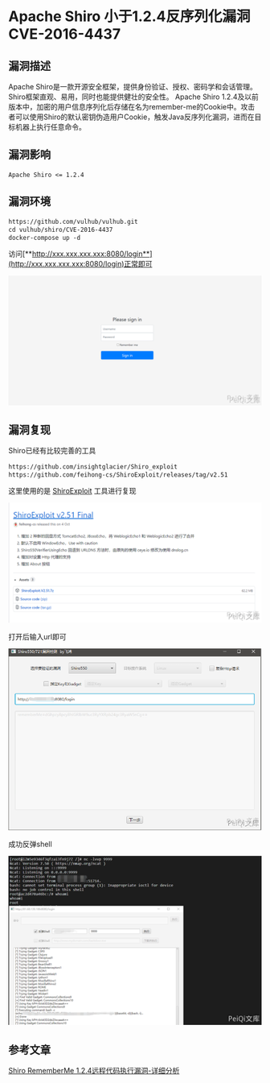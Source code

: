 # 

# Apache Shiro 小于1.2.4反序列化漏洞 CVE-2016-4437

## 漏洞描述

Apache Shiro是一款开源安全框架，提供身份验证、授权、密码学和会话管理。Shiro框架直观、易用，同时也能提供健壮的安全性。
Apache Shiro 1.2.4及以前版本中，加密的用户信息序列化后存储在名为remember-me的Cookie中。攻击者可以使用Shiro的默认密钥伪造用户Cookie，触发Java反序列化漏洞，进而在目标机器上执行任意命令。

## 漏洞影响

```
Apache Shiro <= 1.2.4
```

## 漏洞环境

```plain
https://github.com/vulhub/vulhub.git
cd vulhub/shiro/CVE-2016-4437
docker-compose up -d
```

访问[**http://xxx.xxx.xxx.xxx:8080/login**](http://xxx.xxx.xxx.xxx:8080/login)正常即可

![1](./images/202202090047041.png)

## 漏洞复现

Shiro已经有比较完善的工具

```plain
https://github.com/insightglacier/Shiro_exploit
https://github.com/feihong-cs/ShiroExploit/releases/tag/v2.51
```

这里使用的是 [ShiroExploit](https://github.com/feihong-cs/ShiroExploit) 工具进行复现



![2](./images/202202090047440.png)



打开后输入url即可

![3](./images/202202090047914.png)

成功反弹shell

![4](./images/202202090048722.png)

## 参考文章

[Shiro RememberMe 1.2.4远程代码执行漏洞-详细分析](https://xz.aliyun.com/t/6493)
